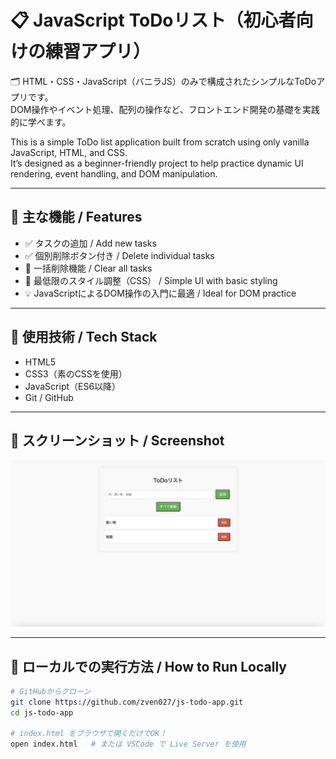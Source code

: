 # 📋 JavaScript ToDoリスト（初心者向けの練習アプリ）

🗂️ HTML・CSS・JavaScript（バニラJS）のみで構成されたシンプルなToDoアプリです。  
DOM操作やイベント処理、配列の操作など、フロントエンド開発の基礎を実践的に学べます。

This is a simple ToDo list application built from scratch using only vanilla JavaScript, HTML, and CSS.  
It’s designed as a beginner-friendly project to help practice dynamic UI rendering, event handling, and DOM manipulation.

---

## 🚀 主な機能 / Features

- ✅ タスクの追加 / Add new tasks
- ✅ 個別削除ボタン付き / Delete individual tasks
- 🧹 一括削除機能 / Clear all tasks
- 🎨 最低限のスタイル調整（CSS） / Simple UI with basic styling
- 💡 JavaScriptによるDOM操作の入門に最適 / Ideal for DOM practice

---

## 🔧 使用技術 / Tech Stack

- HTML5
- CSS3（素のCSSを使用）
- JavaScript（ES6以降）
- Git / GitHub

---

## 📸 スクリーンショット / Screenshot

![screenshot](./js-todo-app-sc.png)

---

## 🔧 ローカルでの実行方法 / How to Run Locally

```bash
# GitHubからクローン
git clone https://github.com/zven027/js-todo-app.git
cd js-todo-app

# index.html をブラウザで開くだけでOK！
open index.html   # または VSCode で Live Server を使用
``` 
